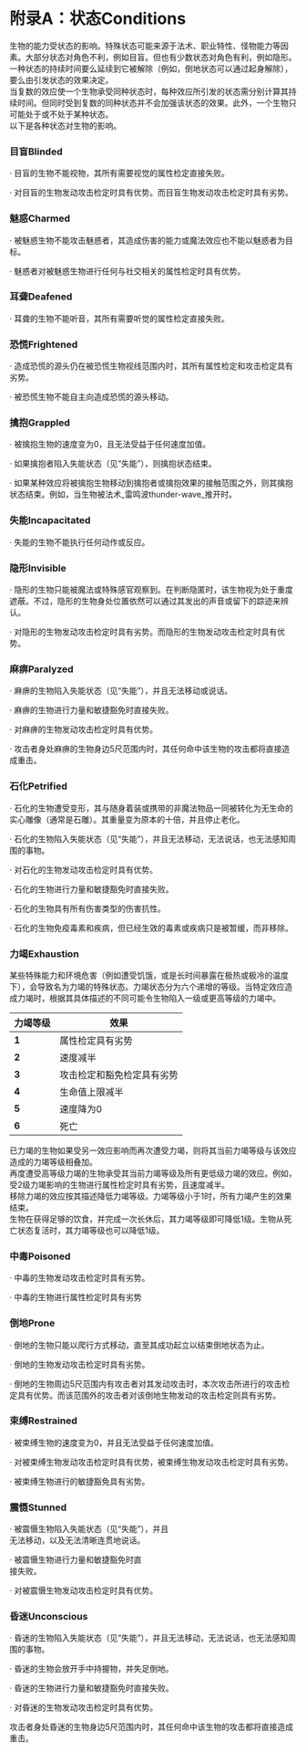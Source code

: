# 附录A：状态Conditions

&#x20;生物的能力受状态的影响。特殊状态可能来源于法术、职业特性、怪物能力等因素。大部分状态对角色不利，例如目盲。但也有少数状态对角色有利，例如隐形。\
&#x20;一种状态的持续时间要么延续到它被解除（例如，倒地状态可以通过起身解除），要么由引发状态的效果决定。\
&#x20;当复数的效应使一个生物承受同种状态时，每种效应所引发的状态需分别计算其持续时间。但同时受到复数的同种状态并不会加强该状态的效果。此外，一个生物只可能处于或不处于某种状态。\
&#x20;以下是各种状态对生物的影响。

### **目盲Blinded**

·  目盲的生物不能视物，其所有需要视觉的属性检定直接失败。

·  对目盲的生物发动攻击检定时具有优势。而目盲生物发动攻击检定时具有劣势。

### **魅惑Charmed**

·  被魅惑生物不能攻击魅惑者，其造成伤害的能力或魔法效应也不能以魅惑者为目标。

·  魅惑者对被魅惑生物进行任何与社交相关的属性检定时具有优势。

### **耳聋Deafened**

·  耳聋的生物不能听音，其所有需要听觉的属性检定直接失败。

### **恐慌Frightened**

·  造成恐慌的源头仍在被恐慌生物视线范围内时，其所有属性检定和攻击检定具有劣势。

·  被恐慌生物不能自主向造成恐慌的源头移动。

### **擒抱Grappled**

·  被擒抱生物的速度变为0，且无法受益于任何速度加值。

·  如果擒抱者陷入失能状态（见“失能”），则擒抱状态结束。

·  如果某种效应将被擒抱生物移动到擒抱者或擒抱效果的接触范围之外，则其擒抱状态结束。例如，当生物被法术_雷鸣波thunder-wave_推开时。

### **失能Incapacitated**

·  失能的生物不能执行任何动作或反应。

### **隐形Invisible**

·  隐形的生物只能被魔法或特殊感官观察到。在判断隐匿时，该生物视为处于重度遮蔽。不过，隐形的生物身处位置依然可以通过其发出的声音或留下的踪迹来辨认。

·  对隐形的生物发动攻击检定时具有劣势。而隐形的生物发动攻击检定时具有优势。

### **麻痹Paralyzed**

·  麻痹的生物陷入失能状态（见“失能”），并且无法移动或说话。

·  麻痹的生物进行力量和敏捷豁免时直接失败。

·  对麻痹的生物发动攻击检定时具有优势。

·  攻击者身处麻痹的生物身边5尺范围内时，其任何命中该生物的攻击都将直接造成重击。

### **石化Petrified**

·  石化的生物遭受变形，其与随身着装或携带的非魔法物品一同被转化为无生命的实心雕像（通常是石雕）。其重量变为原本的十倍，并且停止老化。

·  石化的生物陷入失能状态（见“失能”），并且无法移动，无法说话，也无法感知周围的事物。

·  对石化的生物发动攻击检定时具有优势。

·  石化的生物进行力量和敏捷豁免时直接失败。

·  石化的生物具有所有伤害类型的伤害抗性。

·  石化的生物免疫毒素和疾病，但已经生效的毒素或疾病只是被暂缓，而非移除。

### **力竭Exhaustion**

&#x20;某些特殊能力和环境危害（例如遭受饥饿，或是长时间暴露在极热或极冷的温度下），会导致名为力竭的特殊状态。力竭状态分为六个递增的等级。当特定效应造成力竭时，根据其具体描述的不同可能令生物陷入一级或更高等级的力竭中。

| 力竭等级  | 效果            |
| ----- | ------------- |
| **1** | 属性检定具有劣势      |
| **2** | 速度减半          |
| **3** | 攻击检定和豁免检定具有劣势 |
| **4** | 生命值上限减半       |
| **5** | 速度降为0         |
| **6** | 死亡            |

&#x20;已力竭的生物如果受另一效应影响而再次遭受力竭，则将其当前力竭等级与该效应造成的力竭等级相叠加。\
&#x20;再度遭受高等级力竭的生物承受其当前力竭等级及所有更低级力竭的效应。例如，受2级力竭影响的生物进行属性检定时具有劣势，且速度减半。\
&#x20;移除力竭的效应按其描述降低力竭等级。力竭等级小于1时，所有力竭产生的效果结束。\
&#x20;生物在获得足够的饮食，并完成一次长休后，其力竭等级即可降低1级。生物从死亡状态复活时，其力竭等级也可以降低1级。

### **中毒Poisoned**

·  中毒的生物发动攻击检定时具有劣势。

·  中毒的生物进行属性检定时具有劣势

### **倒地Prone**

·  倒地的生物只能以爬行方式移动，直至其成功起立以结束倒地状态为止。

·  倒地的生物发动攻击检定时具有劣势。

·  倒地的生物周边5尺范围内有攻击者对其发动攻击时，本次攻击所进行的攻击检定具有优势。而该范围外的攻击者对该倒地生物发动的攻击检定则具有劣势。

### **束缚Restrained**

·  被束缚生物的速度变为0，并且无法受益于任何速度加值。

·  对被束缚生物发动攻击检定时具有优势，被束缚生物发动攻击检定时具有劣势。

·  被束缚生物进行的敏捷豁免具有劣势。

### **震慑Stunned**

·  被震慑生物陷入失能状态（见“失能”），并且\
无法移动，以及无法清晰连贯地说话。

·  被震慑生物进行力量和敏捷豁免时直\
接失败。

·  对被震慑生物发动攻击检定时具有优势。

### **昏迷Unconscious**

·  昏迷的生物陷入失能状态（见“失能”），并且无法移动，无法说话，也无法感知周围的事物。

·  昏迷的生物会放开手中持握物，并失足倒地。

·  昏迷的生物进行力量和敏捷豁免时直接失败。

·  对昏迷的生物发动攻击检定时具有优势。

攻击者身处昏迷的生物身边5尺范围内时，其任何命中该生物的攻击都将直接造成重击。
